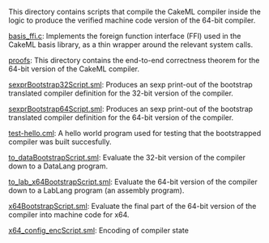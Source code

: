 This directory contains scripts that compile the CakeML compiler
inside the logic to produce the verified machine code version of the
64-bit compiler.

[basis_ffi.c](basis_ffi.c):
Implements the foreign function interface (FFI) used in the CakeML basis
library, as a thin wrapper around the relevant system calls.

[proofs](proofs):
This directory contains the end-to-end correctness theorem for the
64-bit version of the CakeML compiler.

[sexprBootstrap32Script.sml](sexprBootstrap32Script.sml):
Produces an sexp print-out of the bootstrap translated compiler
definition for the 32-bit version of the compiler.

[sexprBootstrap64Script.sml](sexprBootstrap64Script.sml):
Produces an sexp print-out of the bootstrap translated compiler
definition for the 64-bit version of the compiler.

[test-hello.cml](test-hello.cml):
A hello world program used for testing that the bootstrapped
compiler was built succesfully.

[to_dataBootstrapScript.sml](to_dataBootstrapScript.sml):
Evaluate the 32-bit version of the compiler down to a DataLang
program.

[to_lab_x64BootstrapScript.sml](to_lab_x64BootstrapScript.sml):
Evaluate the 64-bit version of the compiler down to a LabLang
program (an assembly program).

[x64BootstrapScript.sml](x64BootstrapScript.sml):
Evaluate the final part of the 64-bit version of the compiler
into machine code for x64.

[x64_config_encScript.sml](x64_config_encScript.sml):
Encoding of compiler state
